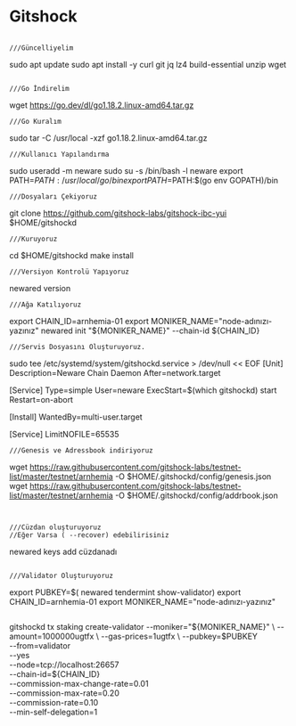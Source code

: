 # Gitshock

```
```
```
///Güncelliyelim
```
sudo apt update
sudo apt install -y curl git jq lz4 build-essential unzip wget
```

///Go İndirelim
```
wget https://go.dev/dl/go1.18.2.linux-amd64.tar.gz
```
///Go Kuralım
```
sudo tar -C /usr/local -xzf go1.18.2.linux-amd64.tar.gz
```
///Kullanıcı Yapılandırma
```
sudo useradd -m neware
sudo su -s /bin/bash -l neware
export PATH=$PATH:/usr/local/go/bin
export PATH=$PATH:$(go env GOPATH)/bin
```
///Dosyaları Çekiyoruz
```
git clone https://github.com/gitshock-labs/gitshock-ibc-yui $HOME/gitshockd
```
///Kuruyoruz
```
cd $HOME/gitshockd
make install
```
///Versiyon Kontrolü Yapıyoruz
```
newared version
```
///Ağa Katılıyoruz
```
export CHAIN_ID=arnhemia-01
export MONIKER_NAME="node-adınızı-yazınız"
newared init "${MONIKER_NAME}" --chain-id ${CHAIN_ID}
```
///Servis Dosyasını Oluşturuyoruz.
```
sudo tee /etc/systemd/system/gitshockd.service > /dev/null << EOF
[Unit]
Description=Neware Chain Daemon
After=network.target

[Service]
Type=simple
User=neware
ExecStart=$(which gitshockd) start 
Restart=on-abort

[Install]
WantedBy=multi-user.target

[Service]
LimitNOFILE=65535 
```
///Genesis ve Adressbook indiriyoruz
```
wget https://raw.githubusercontent.com/gitshock-labs/testnet-list/master/testnet/arnhemia -O $HOME/.gitshockd/config/genesis.json
wget https://raw.githubusercontent.com/gitshock-labs/testnet-list/master/testnet/arnhemia -O $HOME/.gitshockd/config/addrbook.json 
```


///Cüzdan oluşturuyoruz
//Eğer Varsa ( --recover) edebilirisiniz
```
newared keys add cüzdanadı
```

///Validator Oluşturuyoruz
```
export PUBKEY=$( newared tendermint show-validator)
export CHAIN_ID=arnhemia-01
export MONIKER_NAME="node-adınızı-yazınız"
```
```
gitshockd tx staking create-validator 
        --moniker="${MONIKER_NAME}" \
        --amount=1000000ugtfx \
        --gas-prices=1ugtfx \
        --pubkey=$PUBKEY \
        --from=validator \
        --yes \
        --node=tcp://localhost:26657 \
        --chain-id=${CHAIN_ID} \
        --commission-max-change-rate=0.01 \
        --commission-max-rate=0.20 \
        --commission-rate=0.10 \
        --min-self-delegation=1 
```

